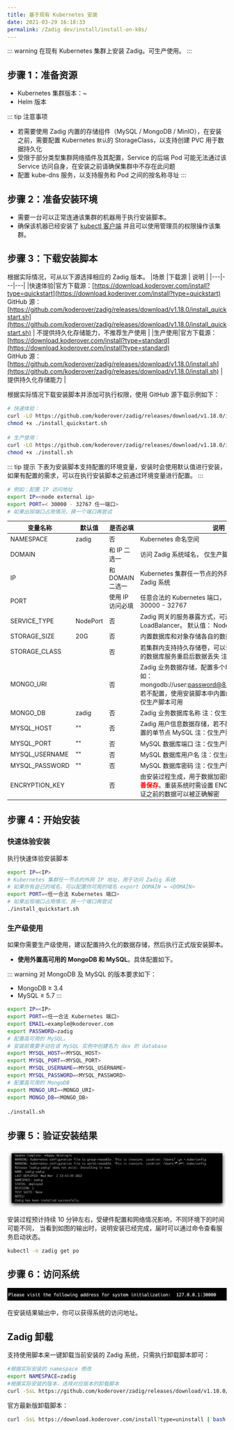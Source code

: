```yaml
---
title: 基于现有 Kubernetes 安装
date: 2021-03-29 16:18:33
permalink: /Zadig dev/install/install-on-k8s/
---
```


::: warning
在现有 Kubernetes 集群上安装 Zadig。可生产使用。
:::

## 步骤 1：准备资源

- Kubernetes 集群版本：<Badge text="v1.16" />~<Badge text="v1.26" /><br>
- Helm  <Badge text="v3.5.0 +" /> 版本<br>

::: tip 注意事项
- 若需要使用 Zadig 内置的存储组件（MySQL / MongoDB / MinIO），在安装之前，需要配置 Kubernetes `默认`的 StorageClass，以支持创建 PVC 用于数据持久化
- 受限于部分类型集群网络插件及其配置，Service 的后端 Pod 可能无法通过该 Service 访问自身，在安装之前请确保集群中不存在此问题
- 配置 kube-dns 服务，以支持服务和 Pod 之间的按名称寻址
:::

## 步骤 2：准备安装环境

- 需要一台可以正常连通该集群的机器用于执行安装脚本。
- 确保该机器已经安装了 [kubectl 客户端](https://kubernetes.io/docs/tasks/tools/) 并且可以使用管理员的权限操作该集群。

## 步骤 3：下载安装脚本

根据实际情况，可从以下源选择相应的 Zadig 版本。
|场景 |下载源 | 说明 |
|---|---|---|
|快速体验|官方下载源：[https://download.koderover.com/install?type=quickstart](https://download.koderover.com/install?type=quickstart) <br> GitHub 源：[https://github.com/koderover/zadig/releases/download/v1.18.0/install_quickstart.sh](https://github.com/koderover/zadig/releases/download/v1.18.0/install_quickstart.sh) | 不提供持久化存储能力，不推荐生产使用 |
|生产使用|官方下载源：[https://download.koderover.com/install?type=standard](https://download.koderover.com/install?type=standard) <br> GitHub 源：[https://github.com/koderover/zadig/releases/download/v1.18.0/install.sh](https://github.com/koderover/zadig/releases/download/v1.18.0/install.sh) | 提供持久化存储能力 |

根据实际情况下载安装脚本并添加可执行权限，使用 GitHub 源下载示例如下：

```bash
# 快速体验：
curl -LO https://github.com/koderover/zadig/releases/download/v1.18.0/install_quickstart.sh
chmod +x ./install_quickstart.sh

# 生产使用：
curl -LO https://github.com/koderover/zadig/releases/download/v1.18.0/install.sh
chmod +x ./install.sh
```

::: tip 提示
下表为安装脚本支持配置的环境变量，安装时会使用默认值进行安装，如果有配置的需求，可以在执行安装脚本之前通过环境变量进行配置。
:::

```bash
# 例如：配置 IP 访问地址
export IP=<node external ip>
export PORT=< 30000 - 32767 任一端口>
# 如果出现端口占用情况，换一个端口再尝试
```

| 变量名称                 | 默认值                       | 是否必填          | 说明                                                                                                               |
| -------------------- | ---------------------------- |---------------|------------------------------------------------------------------------------------------------------------------|
| NAMESPACE            | zadig                        | 否             | Kubernetes 命名空间                                                                                                  |
| DOMAIN               |                              | 和 IP 二选一      | 访问 Zadig 系统域名， 仅生产脚本可用                                                                                           |
| IP                   |                              | 和 DOMAIN 二选一  | Kubernetes 集群任一节点的外网 IP 地址，用于访问 Zadig 系统                                                                         |
| PORT                 |                              | 使用 IP 访问必填    | 任意合法的 Kubernetes 端口， K8S 默认端口范围为 30000 - 32767                                                                   |
| SERVICE_TYPE         | NodePort                     | 否             | Zadig 网关的服务暴露方式，可选值： NodePort, LoadBalancer。 默认值： NodePort                                                       |
| STORAGE_SIZE         | 20G                          | 否             | 内置数据库和对象存储各自的数据存储大小                                                                                              |
| STORAGE_CLASS        |                              | 否             | 若集群内支持持久存储卷，可以设置该变量，避免 Zadig 的数据库服务重启后数据丢失  注：仅生产脚本可用                                                            |
| MONGO_URI            |                              | 否             | Zadig 业务数据存储，配置多个地址时需要进行转义，例如：mongodb://user:password@8.10.20.20\\,8.10.20.30。若不配置，使用安装脚本中内置的单节点 MongoDB  注：仅生产脚本可用 |
| MONGO_DB             | zadig                        | 否             | Zadig 业务数据库名称 注：仅生产脚本可用                                                                                          |
| MYSQL_HOST           | ""                           | 否             | Zadig 用户信息数据存储，若不配置，使用安装脚本中内置的单节点 MySQL     注：仅生产脚本可用                                                                     |
| MYSQL_PORT           | ""                           | 否             | MySQL 数据库端口             注：仅生产脚本可用                                                                                         |
| MYSQL_USERNAME       | ""                           | 否             | MySQL 数据库用户名      注：仅生产脚本可用                                                                                               |
| MYSQL_PASSWORD       | ""                           | 否             | MySQL 数据库密码         注：仅生产脚本可用                                                                                             |
| ENCRYPTION_KEY       |                              | 否             | 由安装过程生成，用于数据加密解密，<font color=#FF000 >**第一次安装后请妥善保存**</font>。重装系统时需设置 ENCRYPTION_KEY，才能保证之前的数据可以被正确解密             |

## 步骤 4：开始安装

### 快速体验安装
执行快速体验安装脚本

```bash
export IP=<IP>
# Kubernetes 集群任一节点的外网 IP 地址，用于访问 Zadig 系统
# 如果你有自己的域名，可以配置你可用的域名 export DOMAIN = <DOMAIN>
export PORT=<任一合法 Kubernetes 端口>
# 如果出现端口占用情况，换一个端口再尝试
./install_quickstart.sh
```
### 生产级使用

如果你需要生产级使用，建议配置持久化的数据存储，然后执行正式版安装脚本。

- **使用外置高可用的 MongoDB 和 MySQL**。具体配置如下。

::: warning
对 MongoDB 及 MySQL 的版本要求如下：
- MongoDB ≥ 3.4
- MySQL ≥ 5.7
:::

```bash
export IP=<IP>
export PORT=<任一合法 Kubernetes 端口>
export EMAIL=example@koderover.com
export PASSWORD=zadig
# 配置高可用的 MySQL。
# 安装前需要手动在该 MySQL 实例中创建名为 dex 的 database
export MYSQL_HOST=<MYSQL_HOST>
export MYSQL_PORT=<MYSQL_PORT>
export MYSQL_USERNAME=<MYSQL_USERNAME>
export MYSQL_PASSWORD=<MYSQL_PASSWORD>
# 配置高可用的 MongoDB
export MONGO_URI=<MONGO_URI>
export MONGO_DB=<MONGO_DB>

./install.sh
```


## 步骤 5：验证安装结果

![预期安装结果](./_images/k8s_install_success.png)

安装过程预计持续 10 分钟左右，受硬件配置和网络情况影响，不同环境下的时间可能不同，
当看到如图的输出时，说明安装已经完成，届时可以通过命令查看服务启动状态。

```bash
kubectl -n zadig get po
```
## 步骤 6：访问系统

![预期安装结果](./_images/get_endpoint.png)

在安装结果输出中，你可以获得系统的访问地址。


## Zadig 卸载

支持使用脚本来一键卸载当前安装的 Zadig 系统，只需执行卸载脚本即可：

```bash
#根据实际安装的 namespace 修改
export NAMESPACE=zadig
#根据实际安装的版本，选择对应版本的卸载脚本
curl -SsL https://github.com/koderover/zadig/releases/download/v1.18.0/uninstall.sh |bash
```

官方最新版卸载脚本：
```bash
curl -SsL https://download.koderover.com/install?type=uninstall | bash
```
